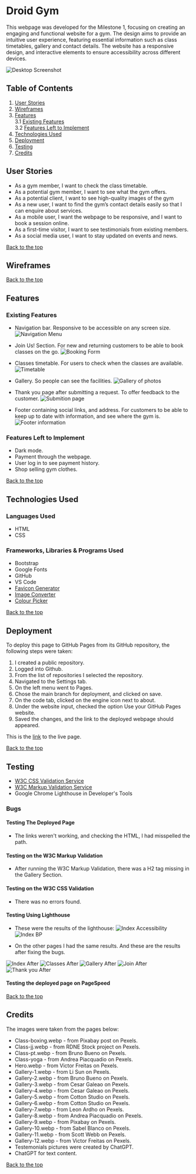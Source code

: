 # Droid Gym
This webpage was developed for the Milestone 1, focusing on creating an engaging and functional website for a gym. The design aims to provide an intuitive user experience, featuring essential information such as class timetables, gallery and contact details. The website has a responsive design, and interactive elements to ensure accessibility across different devices.

![Desktop Screenshot](/assets/readme/desktop-screenshot.png)

## Table of Contents
1. [User Stories](#user-stories)
2. [Wireframes](#wireframes)
3. [Features](#features)  
3.1 [Existing Features](#existing-features)  
3.2 [Features Left to Implement](#features-left-to-implement)
4. [Technologies Used](#technologies-used)
5. [Deployment](#deployment)
6. [Testing](#testing)
7. [Credits](#credits)

## User Stories
- As a gym member, I want to check the class timetable.
- As a potential gym member, I want to see what the gym offers.
- As a potential client, I want to see high-quality images of the gym
- As a new user, I want to find the gym’s contact details easily so that I can enquire about services.
- As a mobile user, I want the webpage to be responsive, and I want to book a session online.
- As a first-time visitor, I want to see testimonials from existing members.
- As a social media user, I want to stay updated on events and news.

[Back to the top](#table-of-contents)

## Wireframes



[Back to the top](#table-of-contents)

## Features
### Existing Features
- Navigation bar. Responsive to be accessible on any screen size.
![Navigation Menu](/assets/readme/features/navigation-bar.png)

- Join Us! Section. For new and returning customers to be able to book classes on the go.
![Booking Form](/assets/readme/features/booking-form.png)

- Classes timetable. For users to check when the classes are available.
![Timetable](/assets/readme/features/classes-timetable.png)

- Gallery. So people can see the facilities.
![Gallery of photos](/assets/readme/features/photo-gallery.png)

- Thank you page after submitting a request. To offer feedback to the customer.
![Submition page](/assets/readme/features/thank-you-page.png)

- Footer containing social links, and address. For customers to be able to keep up to date with information, and see where the gym is.
![Footer information](/assets/readme/features/footer.png)

### Features Left to Implement
- Dark mode.
- Payment through the webpage.
- User log in to see payment history.
- Shop selling gym clothes.

[Back to the top](#table-of-contents)

## Technologies Used
### Languages Used
- HTML
- CSS

### Frameworks, Libraries & Programs Used
- Bootstrap
- Google Fonts
- GitHub
- VS Code
- [Favicon Generator](https://favicon.io/emoji-favicons/)
- [Image Converter](https://www.freeconvert.com/)
- [Colour Picker](https://www.webfx.com/web-design/color-picker/)

[Back to the top](#table-of-contents)

## Deployment

To deploy this page to GitHub Pages from its GitHub repository, the following steps were taken:

1. I created a public repository.
2. Logged into Github.
3. From the list of repositories I selected the repository.
4. Navigated to the Settings tab.
5. On the left menu went to Pages.
6. Chose the main branch for deployment, and clicked on save.
7. On the code tab, clicked on the engine icon next to about.
8. Under the website input, checked the option Use your GitHub Pages website.
9. Saved the changes, and the link to the deployed webpage should appeared.

This is the [link](https://faelf.github.io/Droid-Gym/) to the live page.

[Back to the top](#table-of-contents)

## Testing

- [W3C CSS Validation Service](https://jigsaw.w3.org/css-validator/#validate_by_input)
- [W3C Markup Validation Service](https://validator.w3.org/#validate_by_input)
- Google Chrome Lighthouse in Developer's Tools

### Bugs
#### Testing The Deployed Page
- The links weren't working, and checking the HTML, I had misspelled the path.

#### Testing on the W3C Markup Validation
- After running the W3C Markup Validation, there was a H2 tag missing in the Gallery Section.

#### Testing on the W3C CSS Validation
- There was no errors found.

#### Testing Using Lighthouse
- These were the results of the lighthouse:
![Index Accessibility](/assets/readme/b-index-accessibility.png)
![Index BP](/assets/readme/b-index-bp.png)

- On the other pages I had the same results. And these are the results after fixing the bugs.

![Index After](/assets/readme/a-index.png)
![Classes After](/assets/readme/a-classes.png)
![Gallery After](/assets/readme/a-gallery.png)
![Join After](/assets/readme/a-join.png)
![Thank you After](/assets/readme/a-thankyou.png)

#### Testing the deployed page on PageSpeed


[Back to the top](#table-of-contents)

## Credits
The images were taken from the pages below:
- Class-boxing.webp - from Pixabay post on Pexels.
- Class-jj.webp - from RDNE Stock project on Pexels.
- Class-pt.webp - from Bruno Bueno on Pexels.
- Class-yoga - from Andrea Piacquadio on Pexels.
- Hero.webp - from Victor Freitas on Pexels.
- Gallery-1.webp - from Li Sun on Pexels.
- Gallery-2.webp - from Bruno Bueno on Pexels.
- Gallery-3.webp - from Cesar Galeao on Pexels.
- Gallery-4.webp - from Cesar Galeao on Pexels.
- Gallery-5.webp - from Cotton Studio on Pexels.
- Gallery-6.webp - from Cotton Studio on Pexels.
- Gallery-7.webp - from Leon Ardho on Pexels.
- Gallery-8.webp - from Andrea Piacquadio on Pexels.
- Gallery-9.webp - from Pixabay on Pexels.
- Gallery-10.webp - from Sabel Blanco on Pexels.
- Gallery-11.webp - from Scott Webb on Pexels.
- Gallery-12.webp - from Victor Freitas on Pexels.
- Testemonials pictures were created by ChatGPT.
- ChatGPT for text content.

[Back to the top](#table-of-contents)

